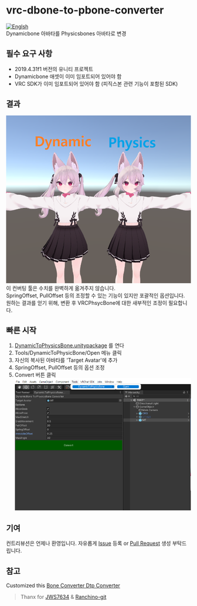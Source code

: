 # vrc-dbone-to-pbone-converter
[![Englsh](https://img.shields.io/badge/Language-English-blue.svg)](README.md)  
Dynamicbone 아바타를 Physicsbones 아바타로 변경

## 필수 요구 사항
- 2019.4.31f1 버전의 유니티 프로젝트
- Dynamicbone 애셋이 이미 임포트되어 있어야 함
- VRC SDK가 이미 임포트되어 있어야 함 (피직스본 관련 기능이 포함된 SDK) 

## 결과
![cap01](ReadmeAssets/01.png)  
이 컨버팅 툴은 수치를 완벽하게 옮겨주지 않습니다.  
SpringOffset, PullOffset 등의 조정할 수 있는 기능이 있지만 포괄적인 옵션입니다.  
원하는 결과를 얻기 위해, 변환 후 VRCPhsycBone에 대한 새부적인 조정이 필요합니다.  

## 빠른 시작
1. [DynamicToPhysicsBone.unitypackage](https://github.com/mousedoc/vrc-dbone-to-pbone-converter/releases) 를 연다
1. Tools/DynamicToPhysicBone/Open 메뉴 클릭
1. 자신의 복사된 아바타를 'Target Avatar'에 추가  
1. SpringOffset, PullOffset 등의 옵션 조정
1. Convert 버튼 클릭
![cap01](ReadmeAssets/00.png)

## 기여
컨트리뷰션은 언제나 환영입니다.
자유롭게 [Issue](https://github.com/mousedoc/vrc-dbone-to-pbone-converter/issues) 등록 or [Pull Request](https://github.com/mousedoc/vrc-dbone-to-pbone-converter/pulls) 생성 부탁드립니다.

## 참고
Customized this [Bone Converter Dtp Converter](https://ranchino.booth.pm/items/3701802)
> Thanx for [JWS7634](https://github.com/JWS7634) & [Ranchino-git](https://github.com/Ranchino-git)
